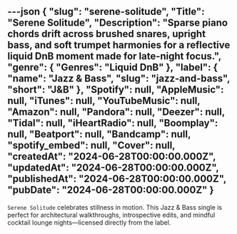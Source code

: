 ---json
{
  "slug": "serene-solitude",
  "Title": "Serene Solitude",
  "Description": "Sparse piano chords drift across brushed snares, upright bass, and soft trumpet harmonies for a reflective liquid DnB moment made for late-night focus.",
  "genre": {
    "Genres": "Liquid DnB"
  },
  "label": {
    "name": "Jazz & Bass",
    "slug": "jazz-and-bass",
    "short": "J&B"
  },
  "Spotify": null,
  "AppleMusic": null,
  "iTunes": null,
  "YouTubeMusic": null,
  "Amazon": null,
  "Pandora": null,
  "Deezer": null,
  "Tidal": null,
  "iHeartRadio": null,
  "Boomplay": null,
  "Beatport": null,
  "Bandcamp": null,
  "spotify_embed": null,
  "Cover": null,
  "createdAt": "2024-06-28T00:00:00.000Z",
  "updatedAt": "2024-06-28T00:00:00.000Z",
  "publishedAt": "2024-06-28T00:00:00.000Z",
  "pubDate": "2024-06-28T00:00:00.000Z"
}
---

`Serene Solitude` celebrates stillness in motion. This Jazz & Bass single is perfect for architectural walkthroughs, introspective edits, and mindful cocktail lounge nights—licensed directly from the label.
